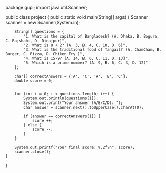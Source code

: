 package gupi;
import java.util.Scanner;

public class project {
    public static void main(String[] args) {
        Scanner scanner = new Scanner(System.in);

        
        String[] questions = {
            "1. What is the capital of Bangladesh? (A. Dhaka, B. Bogura, C. Rajshahi, D. Dinajpur)",
            "2. What is 8 + 2? (A. 3, B. 4, C. 10, D. 6)",
            "3. What is the traditional food of Tangail? (A. ChamCham, B. Burger, C. Pizza, D. Chiken Fry )",
            "4. What is 15-9? (A. 14, B. 6, C. 11, D. 13)",
            "5. Which is a prime number? (A. 9, B. 6, C. 3, D. 12)"
        };

        char[] correctAnswers = {'A', 'C', 'A', 'B', 'C'};
        double score = 0;

        
        for (int i = 0; i < questions.length; i++) {
            System.out.println(questions[i]);
            System.out.print("Your answer (A/B/C/D): ");
            char answer = scanner.next().toUpperCase().charAt(0);

            if (answer == correctAnswers[i]) {
                score ++;
            } else {
                score --;
            }
        }

        System.out.printf("Your final score: %.2f\n", score);
        scanner.close();
    }
}
